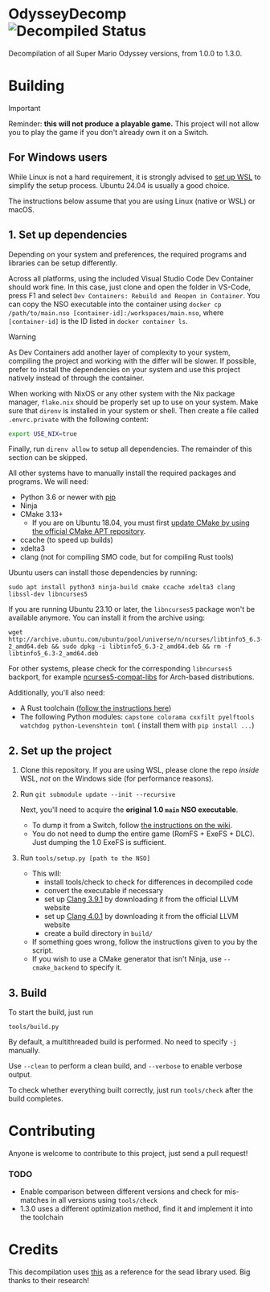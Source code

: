 # OdysseyDecomp ![Decompiled Status](https://img.shields.io/badge/dynamic/json?url=https://monsterdruide.one/OdysseyDecomp/progress.json&query=$.matching&suffix=%&label=decompiled&color=blue)

Decompilation of all Super Mario Odyssey versions, from 1.0.0 to 1.3.0.

# Building

> [!IMPORTANT]
> Reminder: **this will not produce a playable game.** This project will not allow you to play the game if you don't
> already own it on a Switch.

## For Windows users

While Linux is not a hard requirement, it is strongly advised
to [set up WSL](https://docs.microsoft.com/en-us/windows/wsl/install-win10) to simplify the setup process. Ubuntu 24.04
is usually a good choice.

The instructions below assume that you are using Linux (native or WSL) or macOS.

## 1. Set up dependencies

Depending on your system and preferences, the required programs and libraries can be setup differently.

Across all platforms, using the included Visual Studio Code Dev Container should work fine. In this case, just clone and
open the folder in VS-Code, press F1 and select `Dev Containers: Rebuild and Reopen in Container`. You can copy the NSO
executable into the container using `docker cp /path/to/main.nso [container-id]:/workspaces/main.nso`, where
`[container-id]` is the ID listed in `docker container ls`.

> [!WARNING]
> As Dev Containers add another layer of complexity to your system, compiling the project and working with the differ
> will be slower. If possible, prefer to install the dependencies on your system and use this project natively instead of
> through the container.

When working with NixOS or any other system with the Nix package manager, `flake.nix` should be properly set up to use
on your system. Make sure that `direnv` is installed in your system or shell. Then create a file called `.envrc.private`
with the following content:

```bash
export USE_NIX=true
```

Finally, run `direnv allow` to setup all dependencies. The remainder of this section can be skipped.

All other systems have to manually install the required packages and programs. We will need:

* Python 3.6 or newer with [pip](https://pip.pypa.io/en/stable/installation/)
* Ninja
* CMake 3.13+
    * If you are on Ubuntu 18.04, you must
      first [update CMake by using the official CMake APT repository](https://apt.kitware.com/).
* ccache (to speed up builds)
* xdelta3
* clang (not for compiling SMO code, but for compiling Rust tools)

Ubuntu users can install those dependencies by running:

```shell
sudo apt install python3 ninja-build cmake ccache xdelta3 clang libssl-dev libncurses5
```

If you are running Ubuntu 23.10 or later, the `libncurses5` package won't be available anymore. You can install it from
the archive using:

```shell
wget http://archive.ubuntu.com/ubuntu/pool/universe/n/ncurses/libtinfo5_6.3-2_amd64.deb && sudo dpkg -i libtinfo5_6.3-2_amd64.deb && rm -f libtinfo5_6.3-2_amd64.deb
```

For other systems, please check for the corresponding `libncurses5` backport, for
example [ncurses5-compat-libs](https://aur.archlinux.org/packages/ncurses5-compat-libs) for Arch-based distributions.

Additionally, you'll also need:

* A Rust toolchain ([follow the instructions here](https://www.rust-lang.org/tools/install))
* The following Python modules: `capstone colorama cxxfilt pyelftools watchdog python-Levenshtein toml` (
  install them with `pip install ...`)

## 2. Set up the project

1. Clone this repository. If you are using WSL, please clone the repo *inside* WSL, *not* on the Windows side (for
   performance reasons).

2. Run `git submodule update --init --recursive`

   Next, you'll need to acquire the **original 1.0 `main` NSO executable**.

    * To dump it from a Switch,
      follow [the instructions on the wiki](https://zeldamods.org/wiki/Help:Dumping_games#Dumping_binaries_.28executable_files.29).
    * You do not need to dump the entire game (RomFS + ExeFS + DLC). Just dumping the 1.0 ExeFS is sufficient.

3. Run `tools/setup.py [path to the NSO]`
    * This will:
        * install tools/check to check for differences in decompiled code
        * convert the executable if necessary
        * set up [Clang 3.9.1](https://releases.llvm.org/download.html#3.9.1) by downloading it from the official LLVM
          website
        * set up [Clang 4.0.1](https://releases.llvm.org/download.html#4.0.1) by downloading it from the official LLVM
          website
        * create a build directory in `build/`
    * If something goes wrong, follow the instructions given to you by the script.
    * If you wish to use a CMake generator that isn't Ninja, use `--cmake_backend` to specify it.

## 3. Build

To start the build, just run

```shell
tools/build.py
```

By default, a multithreaded build is performed. No need to specify `-j` manually.

Use `--clean` to perform a clean build, and `--verbose` to enable verbose output.

To check whether everything built correctly, just run `tools/check` after the build completes.

# Contributing

Anyone is welcome to contribute to this project, just send a pull request!

### TODO

- Enable comparison between different versions and check for mis-matches in all versions using `tools/check`
- 1.3.0 uses a different optimization method, find it and implement it into the toolchain

# Credits

This decompilation uses [this](https://github.com/open-ead/sead) as a reference for the sead library used. Big thanks to
their research!
